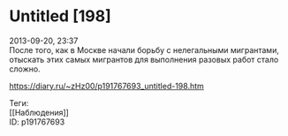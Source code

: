 Untitled [198]
===============

   
 2013-09-20, 23:37   
  После того, как в Москве начали борьбу с нелегальными мигрантами, отыскать этих самых мигрантов для выполнения разовых работ стало сложно.   
    
 <https://diary.ru/~zHz00/p191767693_untitled-198.htm>   
   
 Теги:   
 [[Наблюдения]]   
 ID: p191767693